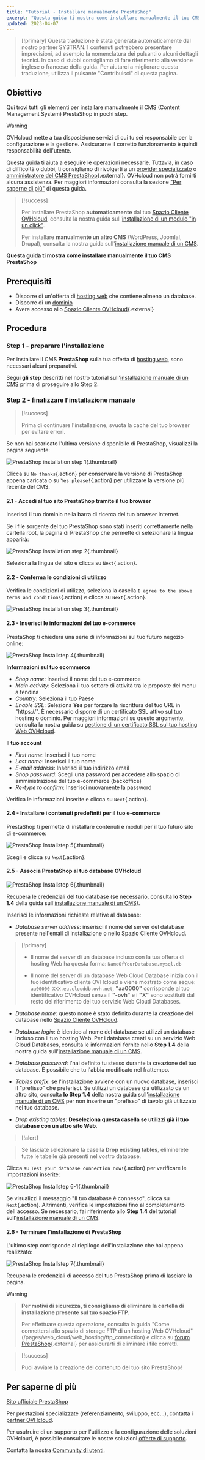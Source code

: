```yaml
---
title: "Tutorial - Installare manualmente PrestaShop"
excerpt: "Questa guida ti mostra come installare manualmente il tuo CMS PrestaShop"
updated: 2023-04-07
---
```


> [!primary]
> Questa traduzione è stata generata automaticamente dal nostro partner SYSTRAN. I contenuti potrebbero presentare imprecisioni, ad esempio la nomenclatura dei pulsanti o alcuni dettagli tecnici. In caso di dubbi consigliamo di fare riferimento alla versione inglese o francese della guida. Per aiutarci a migliorare questa traduzione, utilizza il pulsante "Contribuisci" di questa pagina.
>
  
## Obiettivo

Qui trovi tutti gli elementi per installare manualmente il CMS (Content Management System) PrestaShop in pochi step.

> [!warning]
>
> OVHcloud mette a tua disposizione servizi di cui tu sei responsabile per la configurazione e la gestione. Assicurarne il corretto funzionamento è quindi responsabilità dell'utente.
> 
> Questa guida ti aiuta a eseguire le operazioni necessarie. Tuttavia, in caso di difficoltà o dubbi, ti consigliamo di rivolgerti a un [provider specializzato](/links/partner) o [amministratore del CMS PrestaShop](https://www.prestashop.com/en/support){.external}. OVHcloud non potrà fornirti alcuna assistenza. Per maggiori informazioni consulta la sezione ["Per saperne di più"](#go-further) di questa guida.
>

> [!success]
>
> Per installare PrestaShop **automaticamente** dal tuo [Spazio Cliente OVHcloud](/links/manager), consulta la nostra guida sull'[installazione di un modulo "in un click"](/pages/web_cloud/web_hosting/cms_install_1_click_modules).
>
> Per installare **manualmente un altro CMS** (WordPress, Joomla!, Drupal), consulta la nostra guida sull'[installazione manuale di un CMS](/pages/web_cloud/web_hosting/cms_manual_installation).
>

**Questa guida ti mostra come installare manualmente il tuo CMS PrestaShop**
  
## Prerequisiti

- Disporre di un'offerta di [hosting web](/links/web/hosting) che contiene almeno un database.
- Disporre di un [dominio](/links/web/domains)
- Avere accesso allo [Spazio Cliente OVHcloud](/links/manager){.external}
  
## Procedura

### Step 1 - preparare l'installazione <a name="step1"></a>

Per installare il CMS **PrestaShop** sulla tua offerta di [hosting web](/links/web/hosting), sono necessari alcuni preparativi.

Segui **gli step** descritti nel nostro tutorial sull'[installazione manuale di un CMS](/pages/web_cloud/web_hosting/cms_manual_installation) prima di proseguire allo Step 2.

### Step 2 - finalizzare l'installazione manuale <a name="step2"></a>

> [!success]
>
> Prima di continuare l'installazione, svuota la cache del tuo browser per evitare errori.
>

Se non hai scaricato l'ultima versione disponibile di PrestaShop, visualizzi la pagina seguente:

![PrestaShop installation step 1](/pages/assets/screens/other/cms/prestashop/install-update-version.png){.thumbnail}

Clicca su `No thanks`{.action} per conservare la versione di PrestaShop appena caricata o su `Yes please!`{.action} per utilizzare la versione più recente del CMS.

#### 2.1 - Accedi al tuo sito PrestaShop tramite il tuo browser

Inserisci il tuo dominio nella barra di ricerca del tuo browser Internet.

Se i file sorgente del tuo PrestaShop sono stati inseriti correttamente nella cartella root, la pagina di PrestaShop che permette di selezionare la lingua apparirà:

![PrestaShop installation step 2](/pages/assets/screens/other/cms/prestashop/install-select-language.png){.thumbnail}

Seleziona la lingua del sito e clicca su `Next`{.action}.

#### 2.2 - Conferma le condizioni di utilizzo

Verifica le condizioni di utilizzo, seleziona la casella `I agree to the above terms and conditions`{.action} e clicca su `Next`{.action}.

![PrestaShop installation step 3](/pages/assets/screens/other/cms/prestashop/install-licence-agreement-3.png){.thumbnail}

#### 2.3 - Inserisci le informazioni del tuo e-commerce

PrestaShop ti chiederà una serie di informazioni sul tuo futuro negozio online:

![PrestaShop Installstep 4](/pages/assets/screens/other/cms/prestashop/install-store-infos-4.png){.thumbnail}

**Informazioni sul tuo ecommerce**

- *Shop name*: Inserisci il nome del tuo e-commerce
- *Main activity*: Seleziona il tuo settore di attività tra le proposte del menu a tendina
- *Country*: Seleziona il tuo Paese
- *Enable SSL*: Seleziona **Yes** per forzare la riscrittura del tuo URL in "https://". È necessario disporre di un certificato SSL attivo sul tuo hosting o dominio. Per maggiori informazioni su questo argomento, consulta la nostra guida su [gestione di un certificato SSL sul tuo hosting Web OVHcloud](/pages/web_cloud/web_hosting/ssl_on_webhosting).

**Il tuo account**

- *First name*: Inserisci il tuo nome
- *Last name*: Inserisci il tuo nome
- *E-mail address*: Inserisci il tuo indirizzo email
- *Shop password*: Scegli una password per accedere allo spazio di amministrazione del tuo e-commerce (backoffice)
- *Re-type to confirm*: Inserisci nuovamente la password

Verifica le informazioni inserite e clicca su `Next`{.action}.

#### 2.4 - Installare i contenuti predefiniti per il tuo e-commerce

PrestaShop ti permette di installare contenuti e moduli per il tuo futuro sito di e-commerce:

![PrestaShop Installstep 5](/pages/assets/screens/other/cms/prestashop/install-store-content-5.png){.thumbnail}

Scegli e clicca su `Next`{.action}.

#### 2.5 - Associa PrestaShop al tuo database OVHcloud

![PrestaShop Installstep 6](/pages/assets/screens/other/cms/prestashop/install-db-config-6.png){.thumbnail}

Recupera le credenziali del tuo database (se necessario, consulta **lo Step 1.4** della guida sull'[installazione manuale di un CMS](/pages/web_cloud/web_hosting/cms_manual_installation)).

Inserisci le informazioni richieste relative al database:

-  *Database server address*: inserisci il nome del server del database presente nell'email di installazione o nello Spazio Cliente OVHcloud. 

> [!primary]
> 
> - Il nome del server di un database incluso con la tua offerta di hosting Web ha questa forma: `NameOfYourDatabase.mysql.db` 
>
> - Il nome del server di un database Web Cloud Database inizia con il tuo identificativo cliente OVHcloud e viene mostrato come segue: `aa00000-XXX.eu.clouddb.ovh.net`, **"aa0000"** corrisponde al tuo identificativo OVHcloud senza il **"-ovh"** e i **"X"** sono sostituiti dal resto del riferimento del tuo servizio Web Cloud Databases.
>

- *Database name*: questo nome è stato definito durante la creazione del database nello [Spazio Cliente OVHcloud](/links/manager).

- *Database login*: è identico al nome del database se utilizzi un database incluso con il tuo hosting Web.
Per i database creati su un servizio Web Cloud Databases, consulta le informazioni fornite nello **Step 1.4** della nostra guida sull'[installazione manuale di un CMS](/pages/web_cloud/web_hosting/cms_manual_installation).

- *Database password*: l'hai definito tu stesso durante la creazione del tuo database. È possibile che tu l'abbia modificato nel frattempo.

- *Tables prefix*: se l'installazione avviene con un nuovo database, inserisci il "prefisso" che preferisci. Se utilizzi un database già utilizzato da un altro sito, consulta **lo Step 1.4** della nostra guida sull'[installazione manuale di un CMS](/pages/web_cloud/web_hosting/cms_manual_installation) per non inserire un "prefisso" di tavolo già utilizzato nel tuo database.

- *Drop existing tables*: **Deseleziona questa casella se utilizzi già il tuo database con un altro sito Web**.

> [!alert]

>
> Se lasciate selezionare la casella **Drop existing tables**, eliminerete tutte le tabelle già presenti nel vostro database.
>

Clicca su `Test your database connection now!`{.action} per verificare le impostazioni inserite:

![PrestaShop Installstep 6-1](/pages/assets/screens/other/cms/prestashop/install-db-config-6-1.png){.thumbnail}

Se visualizzi il messaggio "Il tuo database è connesso", clicca su `Next`{.action}. Altrimenti, verifica le impostazioni fino al completamento dell'accesso. Se necessario, fai riferimento allo **Step 1.4** del tutorial sull'[installazione manuale di un CMS](/pages/web_cloud/web_hosting/cms_manual_installation).

#### 2.6 - Terminare l'installazione di PrestaShop

L'ultimo step corrisponde al riepilogo dell'installazione che hai appena realizzato:

![PrestaShop Installstep 7](/pages/assets/screens/other/cms/prestashop/install-resume-7.png){.thumbnail}

Recupera le credenziali di accesso del tuo PrestaShop prima di lasciare la pagina.

> [!warning]

>
> **Per motivi di sicurezza, ti consigliamo di eliminare la cartella di installazione presente sul tuo spazio FTP.**
>
> Per effettuare questa operazione, consulta la guida "Come connettersi allo spazio di storage FTP di un hosting Web OVHcloud" (/pages/web_cloud/web_hosting/ftp_connection) e clicca su [forum PrestaShop](https://www.prestashop.com/forums/){.external} per assicurarti di eliminare i file corretti.
>

> [!success]
>
> Puoi avviare la creazione del contenuto del tuo sito PrestaShop!
>
  
## Per saperne di più <a name="go-further"></a>

[Sito ufficiale PrestaShop](https://prestashop.com)
 
Per prestazioni specializzate (referenziamento, sviluppo, ecc...), contatta i [partner OVHcloud](/links/partner).
 
Per usufruire di un supporto per l'utilizzo e la configurazione delle soluzioni OVHcloud, è possibile consultare le nostre soluzioni [offerte di supporto](/links/support).
 
Contatta la nostra [Community di utenti](/links/community).